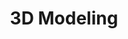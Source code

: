 ﻿---
title: 3D Modeling
type: docs
weight: 70
url: /ar/net/3d-modeling/
description: Rrticles حول 3D النمذجة في Aspose.3D for .NET.
---
